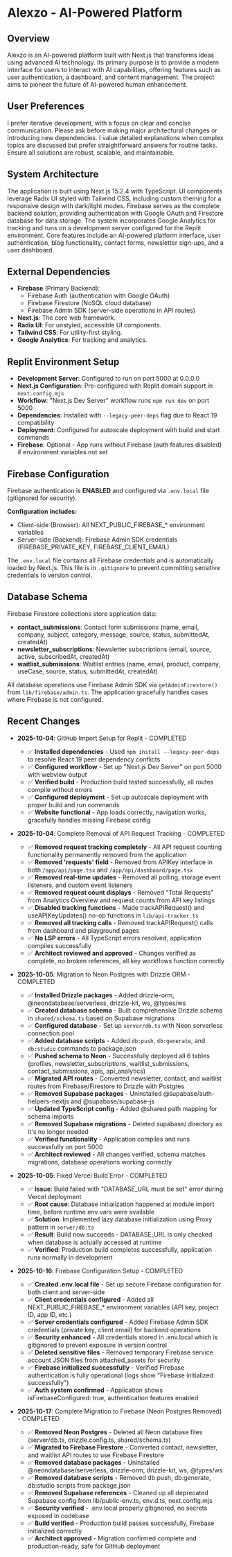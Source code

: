 # Alexzo - AI-Powered Platform

## Overview
Alexzo is an AI-powered platform built with Next.js that transforms ideas using advanced AI technology. Its primary purpose is to provide a modern interface for users to interact with AI capabilities, offering features such as user authentication, a dashboard, and content management. The project aims to pioneer the future of AI-powered human enhancement.

## User Preferences
I prefer iterative development, with a focus on clear and concise communication. Please ask before making major architectural changes or introducing new dependencies. I value detailed explanations when complex topics are discussed but prefer straightforward answers for routine tasks. Ensure all solutions are robust, scalable, and maintainable.

## System Architecture
The application is built using Next.js 15.2.4 with TypeScript. UI components leverage Radix UI styled with Tailwind CSS, including custom theming for a responsive design with dark/light modes. Firebase serves as the complete backend solution, providing authentication with Google OAuth and Firestore database for data storage. The system incorporates Google Analytics for tracking and runs on a development server configured for the Replit environment. Core features include an AI-powered platform interface, user authentication, blog functionality, contact forms, newsletter sign-ups, and a user dashboard.

## External Dependencies
- **Firebase** (Primary Backend):
    - Firebase Auth (authentication with Google OAuth)
    - Firebase Firestore (NoSQL cloud database)
    - Firebase Admin SDK (server-side operations in API routes)
- **Next.js**: The core web framework.
- **Radix UI**: For unstyled, accessible UI components.
- **Tailwind CSS**: For utility-first styling.
- **Google Analytics**: For tracking and analytics.

## Replit Environment Setup
- **Development Server**: Configured to run on port 5000 at 0.0.0.0
- **Next.js Configuration**: Pre-configured with Replit domain support in `next.config.mjs`
- **Workflow**: "Next.js Dev Server" workflow runs `npm run dev` on port 5000
- **Dependencies**: Installed with `--legacy-peer-deps` flag due to React 19 compatibility
- **Deployment**: Configured for autoscale deployment with build and start commands
- **Firebase**: Optional - App runs without Firebase (auth features disabled) if environment variables not set

## Firebase Configuration
Firebase authentication is **ENABLED** and configured via `.env.local` file (gitignored for security).

**Configuration includes:**
- Client-side (Browser): All NEXT_PUBLIC_FIREBASE_* environment variables
- Server-side (Backend): Firebase Admin SDK credentials (FIREBASE_PRIVATE_KEY, FIREBASE_CLIENT_EMAIL)

The `.env.local` file contains all Firebase credentials and is automatically loaded by Next.js. This file is in `.gitignore` to prevent committing sensitive credentials to version control.

## Database Schema
Firebase Firestore collections store application data:
- **contact_submissions**: Contact form submissions (name, email, company, subject, category, message, source, status, submittedAt, createdAt)
- **newsletter_subscriptions**: Newsletter subscriptions (email, source, active, subscribedAt, createdAt)
- **waitlist_submissions**: Waitlist entries (name, email, product, company, useCase, source, status, submittedAt, createdAt)

All database operations use Firebase Admin SDK via `getAdminFirestore()` from `lib/firebase/admin.ts`. The application gracefully handles cases where Firebase is not configured.

## Recent Changes
- **2025-10-04**: GitHub Import Setup for Replit - COMPLETED
  - ✅ **Installed dependencies** - Used `npm install --legacy-peer-deps` to resolve React 19 peer dependency conflicts
  - ✅ **Configured workflow** - Set up "Next.js Dev Server" on port 5000 with webview output
  - ✅ **Verified build** - Production build tested successfully, all routes compile without errors
  - ✅ **Configured deployment** - Set up autoscale deployment with proper build and run commands
  - ✅ **Website functional** - App loads correctly, navigation works, gracefully handles missing Firebase config
  
- **2025-10-04**: Complete Removal of API Request Tracking - COMPLETED
  - ✅ **Removed request tracking completely** - All API request counting functionality permanently removed from the application
  - ✅ **Removed 'requests' field** - Removed from APIKey interface in both `/app/api/page.tsx` and `/app/api/dashboard/page.tsx`
  - ✅ **Removed real-time updates** - Removed all polling, storage event listeners, and custom event listeners
  - ✅ **Removed request count displays** - Removed "Total Requests" from Analytics Overview and request counts from API key listings
  - ✅ **Disabled tracking functions** - Made trackAPIRequest() and useAPIKeyUpdates() no-op functions in `lib/api-tracker.ts`
  - ✅ **Removed all tracking calls** - Removed trackAPIRequest() calls from dashboard and playground pages
  - ✅ **No LSP errors** - All TypeScript errors resolved, application compiles successfully
  - ✅ **Architect reviewed and approved** - Changes verified as complete, no broken references, all key workflows function correctly

- **2025-10-05**: Migration to Neon Postgres with Drizzle ORM - COMPLETED
  - ✅ **Installed Drizzle packages** - Added drizzle-orm, @neondatabase/serverless, drizzle-kit, ws, @types/ws
  - ✅ **Created database schema** - Built comprehensive Drizzle schema in `shared/schema.ts` based on Supabase migrations
  - ✅ **Configured database** - Set up `server/db.ts` with Neon serverless connection pool
  - ✅ **Added database scripts** - Added `db:push`, `db:generate`, and `db:studio` commands to package.json
  - ✅ **Pushed schema to Neon** - Successfully deployed all 6 tables (profiles, newsletter_subscriptions, waitlist_submissions, contact_submissions, apis, api_analytics)
  - ✅ **Migrated API routes** - Converted newsletter, contact, and waitlist routes from Firebase/Firestore to Drizzle with Postgres
  - ✅ **Removed Supabase packages** - Uninstalled @supabase/auth-helpers-nextjs and @supabase/supabase-js
  - ✅ **Updated TypeScript config** - Added @shared path mapping for schema imports
  - ✅ **Removed Supabase migrations** - Deleted supabase/ directory as it's no longer needed
  - ✅ **Verified functionality** - Application compiles and runs successfully on port 5000
  - ✅ **Architect reviewed** - All changes verified, schema matches migrations, database operations working correctly

- **2025-10-05**: Fixed Vercel Build Error - COMPLETED
  - ✅ **Issue**: Build failed with "DATABASE_URL must be set" error during Vercel deployment
  - ✅ **Root cause**: Database initialization happened at module import time, before runtime env vars were available
  - ✅ **Solution**: Implemented lazy database initialization using Proxy pattern in `server/db.ts`
  - ✅ **Result**: Build now succeeds - DATABASE_URL is only checked when database is actually accessed at runtime
  - ✅ **Verified**: Production build completes successfully, application runs normally in development

- **2025-10-16**: Firebase Configuration Setup - COMPLETED
  - ✅ **Created .env.local file** - Set up secure Firebase configuration for both client and server-side
  - ✅ **Client credentials configured** - Added all NEXT_PUBLIC_FIREBASE_* environment variables (API key, project ID, app ID, etc.)
  - ✅ **Server credentials configured** - Added Firebase Admin SDK credentials (private key, client email) for backend operations
  - ✅ **Security enhanced** - All credentials stored in .env.local which is gitignored to prevent exposure in version control
  - ✅ **Deleted sensitive files** - Removed temporary Firebase service account JSON files from attached_assets for security
  - ✅ **Firebase initialized successfully** - Verified Firebase authentication is fully operational (logs show "Firebase initialized successfully")
  - ✅ **Auth system confirmed** - Application shows isFirebaseConfigured: true, authentication features enabled

- **2025-10-17**: Complete Migration to Firebase (Neon Postgres Removed) - COMPLETED
  - ✅ **Removed Neon Postgres** - Deleted all Neon database files (server/db.ts, drizzle.config.ts, shared/schema.ts)
  - ✅ **Migrated to Firebase Firestore** - Converted contact, newsletter, and waitlist API routes to use Firebase Firestore
  - ✅ **Removed database packages** - Uninstalled @neondatabase/serverless, drizzle-orm, drizzle-kit, ws, @types/ws
  - ✅ **Removed database scripts** - Removed db:push, db:generate, db:studio scripts from package.json
  - ✅ **Removed Supabase references** - Cleaned up all deprecated Supabase config from lib/public-env.ts, env.d.ts, next.config.mjs
  - ✅ **Security verified** - .env.local properly gitignored, no secrets exposed in codebase
  - ✅ **Build verified** - Production build passes successfully, Firebase initialized correctly
  - ✅ **Architect approved** - Migration confirmed complete and production-ready, safe for GitHub deployment